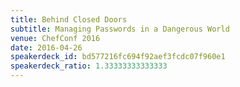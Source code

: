 ```yaml
---
title: Behind Closed Doors
subtitle: Managing Passwords in a Dangerous World
venue: ChefConf 2016
date: 2016-04-26
speakerdeck_id: bd577216fc694f92aef3fcdc07f960e1
speakerdeck_ratio: 1.33333333333333
---
```

